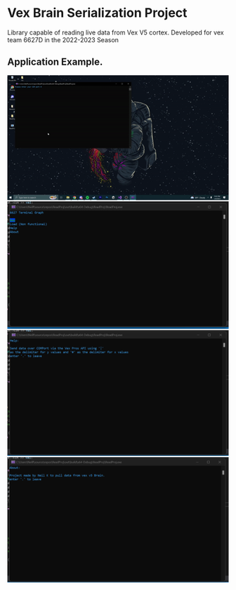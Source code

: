 # Vex Brain Serialization Project
 Library capable of reading live data from Vex V5 cortex. Developed for vex team 6627D in the 2022-2023 Season

## Application Example.  
![](https://github.com/Neilk1021/Vex-Brain-Serialization-Project/blob/main/ezgif-4-54fe28ae87.gif)
![](https://github.com/Neilk1021/Vex-Brain-Serialization-Project/blob/main/Screenshot%202023-10-19%20201622.png)
![](https://github.com/Neilk1021/Vex-Brain-Serialization-Project/blob/main/Screenshot%202023-10-19%20201649.png)
![](https://github.com/Neilk1021/Vex-Brain-Serialization-Project/blob/main/Screenshot%202023-10-19%20201716.png)
